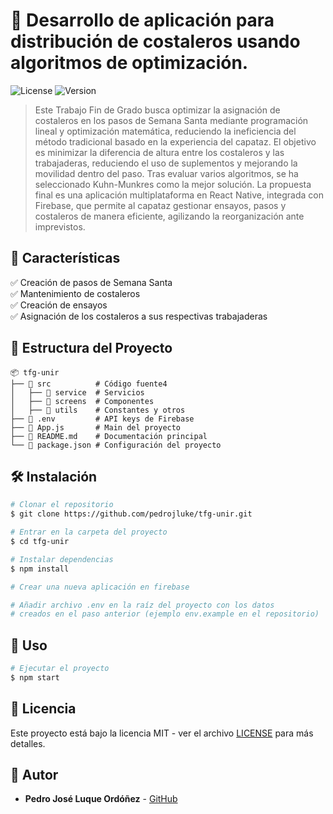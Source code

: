 # 📌 Desarrollo de aplicación para distribución de costaleros usando algoritmos de optimización.

![License](https://img.shields.io/badge/license-MIT-blue.svg) ![Version](https://img.shields.io/badge/version-1.0.0-green.svg)

> Este Trabajo Fin de Grado busca optimizar la asignación de costaleros en los pasos de Semana Santa mediante programación lineal y optimización matemática, reduciendo la ineficiencia del método tradicional basado en la experiencia del capataz. El objetivo es minimizar la diferencia de altura entre los costaleros y las trabajaderas, reduciendo el uso de suplementos y mejorando la movilidad dentro del paso. Tras evaluar varios algoritmos, se ha seleccionado Kuhn-Munkres como la mejor solución. La propuesta final es una aplicación multiplataforma en React Native, integrada con Firebase, que permite al capataz gestionar ensayos, pasos y costaleros de manera eficiente, agilizando la reorganización ante imprevistos.

## 🚀 Características

✅ Creación de pasos de Semana Santa\
✅ Mantenimiento de costaleros\
✅ Creación de ensayos\
✅ Asignación de los costaleros a sus respectivas trabajaderas

## 📂 Estructura del Proyecto

```
📦 tfg-unir
├── 📂 src          # Código fuente4
│   ├── 📂 service  # Servicios
│   ├── 📂 screens  # Componentes
│   ├── 📂 utils    # Constantes y otros
├── 📜 .env         # API keys de Firebase
├── 📜 App.js       # Main del proyecto
├── 📜 README.md    # Documentación principal
└── 📜 package.json # Configuración del proyecto
```

## 🛠️ Instalación

```bash
# Clonar el repositorio
$ git clone https://github.com/pedrojluke/tfg-unir.git

# Entrar en la carpeta del proyecto
$ cd tfg-unir

# Instalar dependencias
$ npm install

# Crear una nueva aplicación en firebase

# Añadir archivo .env en la raíz del proyecto con los datos
# creados en el paso anterior (ejemplo env.example en el repositorio)
```

## 🚀 Uso

```bash
# Ejecutar el proyecto
$ npm start
```

## 📜 Licencia

Este proyecto está bajo la licencia MIT - ver el archivo [LICENSE](LICENSE) para más detalles.

## 👥 Autor

- **Pedro José Luque Ordóñez** - [GitHub](https://github.com/pedrojluke)
